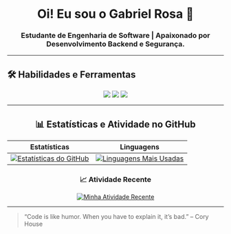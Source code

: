 <div align="center">
  
# Oi! Eu sou o Gabriel Rosa 👋
  
### Estudante de Engenharia de Software | Apaixonado por Desenvolvimento Backend e Segurança.

</div>

---

## 🛠️ Habilidades e Ferramentas

<p align="center">
  <img src="https://img.shields.io/badge/C%23-239120?style=for-the-badge&logo=c-sharp&logoColor=white" />
  <img src="https://img.shields.io/badge/ASP.NET-5C2D91?style=for-the-badge&logo=dot-net&logoColor=white" />
  <img src="https://img.shields.io/badge/C-A8B9CC?style=for-the-badge&logo=c&logoColor=black" />
  </p>

---

<div align="center">

## 📊 Estatísticas e Atividade no GitHub

| Estatísticas | Linguagens |
| :---: | :---: |
| [![Estatísticas do GitHub](https://github-readme-stats.vercel.app/api?username=Gabrierosaa&show_icons=true&theme=dark&hide_title=true&hide_border=true)](https://github.com/anuraghazra/github-readme-stats) | [![Linguagens Mais Usadas](https://github-readme-stats.vercel.app/api/top-langs/?username=Gabrierosaa&layout=compact&theme=dark&hide_border=true)](https://github.com/anuraghazra/github-readme-stats) |

### 📈 Atividade Recente

[![Minha Atividade Recente](https://activity-graph.vercel.app/graph?username=Gabrierosaa&theme=dracula)](https://github.com/Gabrierosaa/github-readme-activity-graph)

</div>

---

> “Code is like humor. When you have to explain it, it’s bad.” – Cory House

